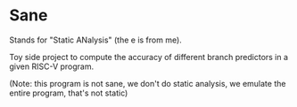# Sane
Stands for "Static ANalysis" (the e is from me).

Toy side project to compute the accuracy of different branch predictors in a given
RISC-V program.

(Note: this program is not sane, we don't do static analysis, we emulate the entire program, that's not static)